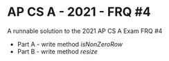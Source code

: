 # AP CS A - 2021 - FRQ #4
A runnable solution to the 2021 AP CS A Exam FRQ #4
* Part A - write method *isNonZeroRow*
* Part B - write method *resize*
